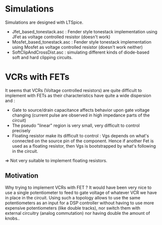 # Simulations
Simulations are designed with LTSpice.

* Jfet_based_tonestack.asc : Fender style tonestack implementation using JFet as voltage controlled resistor (doesn't work)
* Mosfet_based_tonestack.asc : Fender style tonestack implementation using Mosfet as voltage controlled resistor (doesn't work neither)
* SoftClipAndCrossDist.asc : simulating different kinds of diode-based soft and hard clipping circuits.

# VCRs with FETs
It seems that VCRs (Voltage controlled resistors) are quite difficult to implement with FETs as their characteristics have quite a wide dispersion and :
* Gate to source/drain capacitance affects behavior upon gate voltage changing (current pulse are observed in high impedance parts of the circuit)
* The pseudo "linear" region is very small, very difficult to control precisely
* Floating resistor make its difficult to control : Vgs depends on what's connected on the source pin of the component. Hence if another Fet is used as a floating resistor, then Vgs is bootstrapped by what's following in the circuit.

=> Not very suitable to implement floating resistors.

## Motivation
Why trying to implement VCRs with FET ?
It would have been very nice to use a single potentiometer to feed to gate voltage of whatever VCR we have in place in the circuit.
Using such a topology allows to use the same potentiometers as an input for a DSP controller without having to use more expensive potentiometers (like double tracks), nor switch them with external circuitry (analog commutation) nor having double the amount of knobs..